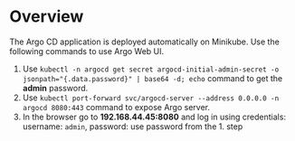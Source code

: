 # Overview

The Argo CD application is deployed automatically on Minikube. Use the following commands to use Argo Web UI.

1. Use `kubectl -n argocd get secret argocd-initial-admin-secret -o jsonpath="{.data.password}" | base64 -d; echo` command to get the **admin** password.
2. Use `kubectl port-forward svc/argocd-server --address 0.0.0.0 -n argocd 8080:443` command to expose Argo server.
3. In the browser go to **192.168.44.45:8080** and log in using credentials: username: `admin`, password: use password from the 1. step
